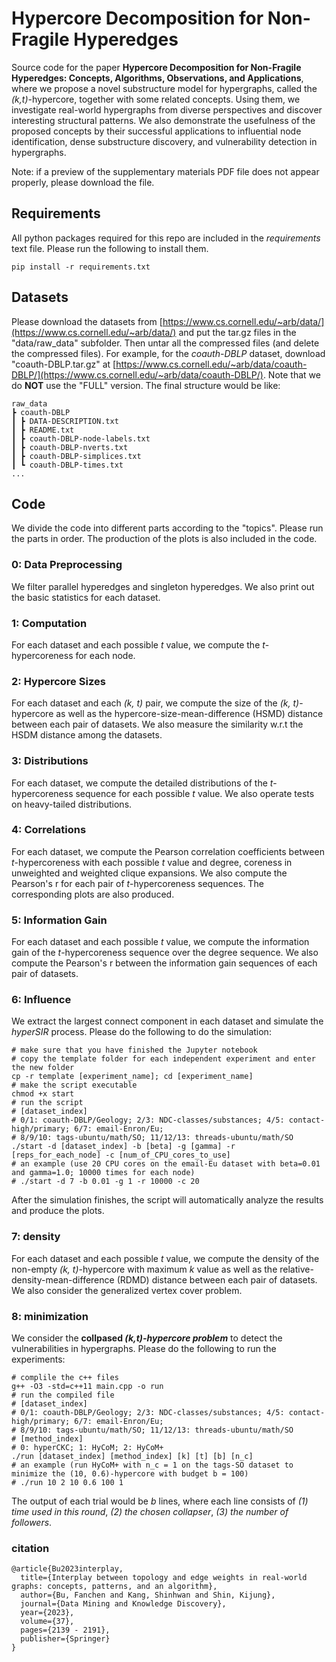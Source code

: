 # Hypercore Decomposition for Non-Fragile Hyperedges

Source code for the paper **Hypercore Decomposition for Non-Fragile Hyperedges: Concepts, Algorithms, Observations, and Applications**, where we propose a novel substructure model for hypergraphs, called the *(k,t)*-hypercore, together with some related concepts.
Using them, we investigate real-world hypergraphs from diverse perspectives and discover interesting structural patterns.
We also demonstrate the usefulness of the proposed concepts by their successful applications to influential node identification, dense substructure discovery, and vulnerability detection in hypergraphs.

Note: if a preview of the supplementary materials PDF file does not appear properly, please download the file.

## Requirements
All python packages required for this repo are included in the *requirements* text file. Please run the following to install them.

    pip install -r requirements.txt

## Datasets

Please download the datasets from [https://www.cs.cornell.edu/~arb/data/](https://www.cs.cornell.edu/~arb/data/) and put the tar.gz files in the "data/raw_data" subfolder. Then untar all the compressed files (and delete the compressed files).
For example, for the *coauth-DBLP* dataset, download "coauth-DBLP.tar.gz" at [https://www.cs.cornell.edu/~arb/data/coauth-DBLP/](https://www.cs.cornell.edu/~arb/data/coauth-DBLP/). 
Note that we do **NOT** use the "FULL" version. The final structure would be like:

	raw_data
	┣ coauth-DBLP
	┃ ┣ DATA-DESCRIPTION.txt
	┃ ┣ README.txt
	┃ ┣ coauth-DBLP-node-labels.txt
	┃ ┣ coauth-DBLP-nverts.txt
	┃ ┣ coauth-DBLP-simplices.txt
	┃ ┗ coauth-DBLP-times.txt
	...

## Code
We divide the code into different parts according to the "topics". Please run the parts in order. The production of the plots is also included in the code.

### 0: Data Preprocessing
We filter parallel hyperedges and singleton hyperedges. We also print out the basic statistics for each dataset.

### 1: Computation
For each dataset and each possible *t* value, we compute the *t*-hypercoreness for each node.

### 2: Hypercore Sizes
For each dataset and each *(k, t)* pair, we compute the size of the *(k, t)*-hypercore as well as the hypercore-size-mean-difference (HSMD) distance between each pair of datasets. We also measure the similarity w.r.t the HSDM distance among the datasets.

### 3: Distributions
For each dataset, we compute the detailed distributions of the *t*-hypercoreness sequence for each possible *t* value. We also operate tests on heavy-tailed distributions.

### 4: Correlations
For each dataset, we compute the Pearson correlation coefficients between *t*-hypercoreness with each possible *t* value and degree, coreness in unweighted and weighted clique expansions. We also compute the Pearson's r for each pair of *t*-hypercoreness sequences. The corresponding plots are also produced.

### 5: Information Gain
For each dataset and each possible *t* value, we compute the information gain of the *t*-hypercoreness sequence over the degree sequence. We also compute the Pearson's r between the information gain sequences of each pair of datasets.

### 6: Influence
We extract the largest connect component in each dataset and simulate the *hyperSIR* process. Please do the following to do the simulation:

	# make sure that you have finished the Jupyter notebook
	# copy the template folder for each independent experiment and enter the new folder
	cp -r template [experiment_name]; cd [experiment_name]
	# make the script executable
	chmod +x start
	# run the script
	# [dataset_index]
	# 0/1: coauth-DBLP/Geology; 2/3: NDC-classes/substances; 4/5: contact-high/primary; 6/7: email-Enron/Eu;
	# 8/9/10: tags-ubuntu/math/SO; 11/12/13: threads-ubuntu/math/SO
	./start -d [dataset_index] -b [beta] -g [gamma] -r [reps_for_each_node] -c [num_of_CPU_cores_to_use]
	# an example (use 20 CPU cores on the email-Eu dataset with beta=0.01 and gamma=1.0; 10000 times for each node)
	# ./start -d 7 -b 0.01 -g 1 -r 10000 -c 20

After the simulation finishes, the script will automatically analyze the results and produce the plots.

### 7: density
For each dataset and each possible *t* value, we compute the density of the non-empty *(k, t)*-hypercore with maximum *k* value as well as the relative-density-mean-difference (RDMD) distance between each pair of datasets. We also consider the generalized vertex cover problem.

### 8: minimization
We consider the **collpased *(k,t)-hypercore problem*** to detect the vulnerabilities in hypergraphs. Please do the following to run the experiments:

	# complile the c++ files
	g++ -O3 -std=c++11 main.cpp -o run
	# run the compiled file
	# [dataset_index]
	# 0/1: coauth-DBLP/Geology; 2/3: NDC-classes/substances; 4/5: contact-high/primary; 6/7: email-Enron/Eu;
	# 8/9/10: tags-ubuntu/math/SO; 11/12/13: threads-ubuntu/math/SO
	# [method_index]
	# 0: hyperCKC; 1: HyCoM; 2: HyCoM+
	./run [dataset_index] [method_index] [k] [t] [b] [n_c]
	# an example (run HyCoM+ with n_c = 1 on the tags-SO dataset to minimize the (10, 0.6)-hypercore with budget b = 100)
	# ./run 10 2 10 0.6 100 1
 
The output of each trial would be *b* lines, where each line consists of *(1) time used in this round*, *(2) the chosen collapser*, *(3) the number of followers*.

### citation

	@article{Bu2023interplay,
	  title={Interplay between topology and edge weights in real-world graphs: concepts, patterns, and an algorithm},
	  author={Bu, Fanchen and Kang, Shinhwan and Shin, Kijung},
	  journal={Data Mining and Knowledge Discovery},
	  year={2023},
	  volume={37},
	  pages={2139 - 2191},
	  publisher={Springer}
	}
